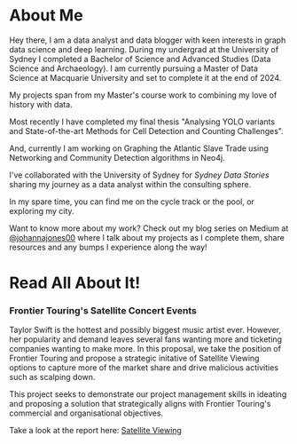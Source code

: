 

# About Me

Hey there,
I am a data analyst and data blogger with keen interests in graph data science and deep learning. During my undergrad at the University of Sydney I completed a Bachelor of Science and Advanced Studies  (Data Science and Archaeology). I am currently pursuing a Master of Data Science at Macquarie University and set to complete it at the end of 2024.

My projects span from my Master's course work to combining my love of history with data.

Most recently I have completed my final thesis "Analysing YOLO variants and State-of-the-art Methods for Cell Detection and Counting Challenges".

And, currently I am working on Graphing the Atlantic Slave Trade using Networking and Community Detection algorithms in Neo4j.

I've collaborated with the University of Sydney for *Sydney Data Stories* sharing my journey as a data analyst within the consulting sphere.

In my spare time, you can find me on the cycle track or the pool, or exploring my city.

Want to know more about my work? Check out my blog series on Medium at [@johannajones00](https://medium.com/@johannajones00) where I talk about my projects as I complete them, share resources and any bumps I experience along the way!



# Read All About It!

### Frontier Touring's Satellite Concert Events
Taylor Swift is the hottest and possibly biggest music artist ever. However, her popularity and demand leaves several fans wanting more and ticketing companies wanting to make more. In this proposal, we take the position of Frontier Touring and propose a strategic initative of Satellite Viewing options to capture more of the market share and drive malicious activities such as scalping down. 

This project seeks to demonstrate our project management skills in ideating and proposing a solution that strategically aligns with Frontier Touring's commercial and organisational objectives.

Take a look at the report here: [Satellite Viewing](\Reports/FrontierTouring.pdf)



